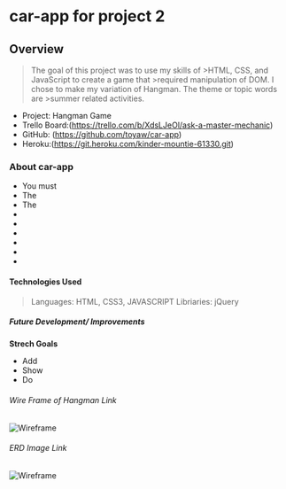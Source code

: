 # car-app for project 2 #

## Overview ##
>The goal of this project was to use my skills of >HTML, CSS, and JavaScript to create a game that >required manipulation of DOM. I chose to make my variation of Hangman. The theme or topic words are >summer related activities. 

* Project: Hangman Game
* Trello Board:(https://trello.com/b/XdsLJeOl/ask-a-master-mechanic)
* GitHub: (https://github.com/toyaw/car-app) 
* Heroku:(https://git.heroku.com/kinder-mountie-61330.git) 

### About car-app ###
* You must 
* The 
* The 
* 
*  
* 
*   
*  
* 

#### Technologies Used ####
>Languages: HTML, CSS3, JAVASCRIPT
>Libriaries: jQuery


##### Future Development/ Improvements ######
**Strech Goals**
* Add 
* Show 
* Do 

###### Wire Frame of Hangman Link ######
 ![Wireframe](https://i.imgur.com/L6i7Lb3.png)


 ###### ERD Image Link ######
 ![Wireframe](https://i.imgur.com/rN1kl0x.png)


